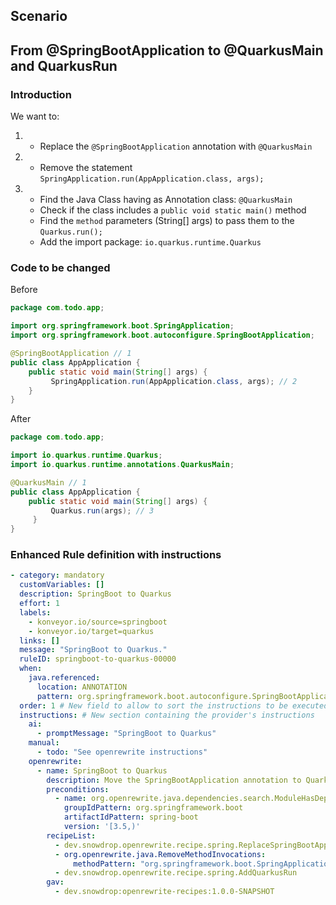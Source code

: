 ## Scenario

## From @SpringBootApplication to @QuarkusMain and QuarkusRun

### Introduction

We want to:
1. - Replace the `@SpringBootApplication` annotation with `@QuarkusMain`
2. - Remove the statement `SpringApplication.run(AppApplication.class, args);`
3. - Find the Java Class having as Annotation class: `@QuarkusMain`
   - Check if the class includes a `public void static main()` method
   - Find the `method` parameters (String[] args) to pass them to the `Quarkus.run();`
   - Add the import package: `io.quarkus.runtime.Quarkus`

### Code to be changed

Before
```java
package com.todo.app;

import org.springframework.boot.SpringApplication;
import org.springframework.boot.autoconfigure.SpringBootApplication;

@SpringBootApplication // 1
public class AppApplication {
    public static void main(String[] args) {
         SpringApplication.run(AppApplication.class, args); // 2
    }
}
```

After
```java
package com.todo.app;

import io.quarkus.runtime.Quarkus;
import io.quarkus.runtime.annotations.QuarkusMain;

@QuarkusMain // 1
public class AppApplication {
    public static void main(String[] args) {
         Quarkus.run(args); // 3
     }
}
```

### Enhanced Rule definition with instructions

```yaml
- category: mandatory
  customVariables: []
  description: SpringBoot to Quarkus
  effort: 1
  labels:
    - konveyor.io/source=springboot
    - konveyor.io/target=quarkus
  links: []
  message: "SpringBoot to Quarkus."
  ruleID: springboot-to-quarkus-00000
  when:
    java.referenced:
      location: ANNOTATION
      pattern: org.springframework.boot.autoconfigure.SpringBootApplication
  order: 1 # New field to allow to sort the instructions to be executed
  instructions: # New section containing the provider's instructions
    ai:
      - promptMessage: "SpringBoot to Quarkus"
    manual:
      - todo: "See openrewrite instructions"
    openrewrite:
      - name: SpringBoot to Quarkus
        description: Move the SpringBootApplication annotation to QuarkusMain, Remove the statement SpringApplication.run(), Add the io.quarkus.runtime.Quarkus.run() method within the main void method and pass the String[] args as parameter"
        preconditions:
          - name: org.openrewrite.java.dependencies.search.ModuleHasDependency
            groupIdPattern: org.springframework.boot
            artifactIdPattern: spring-boot
            version: '[3.5,)'
        recipeList:
          - dev.snowdrop.openrewrite.recipe.spring.ReplaceSpringBootApplicationWithQuarkusMainAnnotation
          - org.openrewrite.java.RemoveMethodInvocations:
              methodPattern: "org.springframework.boot.SpringApplication run(..)"
          - dev.snowdrop.openrewrite.recipe.spring.AddQuarkusRun
        gav:
          - dev.snowdrop:openrewrite-recipes:1.0.0-SNAPSHOT
```
